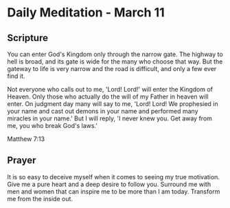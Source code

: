 # Daily Meditation - March 11

## Scripture

You can enter God's Kingdom only through the narrow gate. The highway to hell is
broad, and its gate is wide for the many who choose that way.  But the gateway
to life is very narrow and the road is difficult, and only a few ever find it.

Not  everyone who calls out to me, 'Lord! Lord!' will enter the Kingdom of 
Heaven. Only those who actually do the will of my Father in heaven will  enter. 
On  judgment day many will say to me, 'Lord! Lord! We prophesied in your  name
and cast out demons in your name and performed many miracles in  your name.' 
But I will reply, 'I never knew you. Get away from me, you who break God's
laws.'

Matthew 7:13


## Prayer

It is so easy to deceive myself when it comes to seeing my true motivation.
Give me a pure heart and a deep desire to follow you.  Surround me with men
and women that can inspire me to be more than I am today.  Transform me from 
the inside out.

